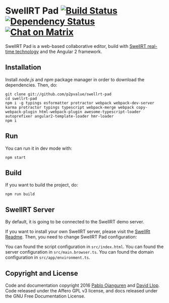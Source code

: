 # SwellRT Pad [![Build Status](https://travis-ci.org/P2Pvalue/swellrt-pad.svg?branch=master)](https://travis-ci.org/P2Pvalue/swellrt-pad) [![Dependency Status](https://david-dm.org/P2Pvalue/swellrt-pad.svg)](https://david-dm.org/P2Pvalue/swellrt-pad) [![Chat on Matrix](https://img.shields.io/badge/chat-on%20matrix-brightgreen.svg)](https://riot.im/app/#/room/#jetpad:matrix.org)

SwellRT Pad is a web-based collaborative editor, build with [SwellRT real-time technology](http://swellrt.org) and the Angular 2 framework.

## Installation

Install *node.js* and *npm* package manager in order to download the dependencies. Then, do:

```
git clone git://github.com/p2pvalue/swellrt-pad
cd swellrt-pad
npm i -g typings esformatter protractor webpack webpack-dev-server karma protractor typings typescript webpack-merge webpack copy-webpack-plugin html-webpack-plugin awesome-typescript-loader autoprefixer angular2-template-loader hmr-loader
npm i
```

## Run

You can run it in dev mode with:

```
npm start
```


## Build

If you want to build the project, do:

```
npm run build
```

## SwellRT Server

By default, it is going to be connected to the SwellRT demo server.

If you want to install your own SwellRT server, please visit the [SwellRt Readme](https://github.com/p2pvalue/swellrt). Then, you need to change SwellRT Pad configuration:

You can found the script configuration in `src/index.html`.
You can found the server configuration in `src/main.browser.ts`.
You can found the domain configuration in `src/app/environment.ts`.

## Copyright and License

Code and documentation copyright 2016 [Pablo Ojanguren](https://github.com/pablojan) and [David Llop](https://github.com/llopv). Code released under the Affero GPL v3 license, and docs released under the GNU Free Documentation License.
